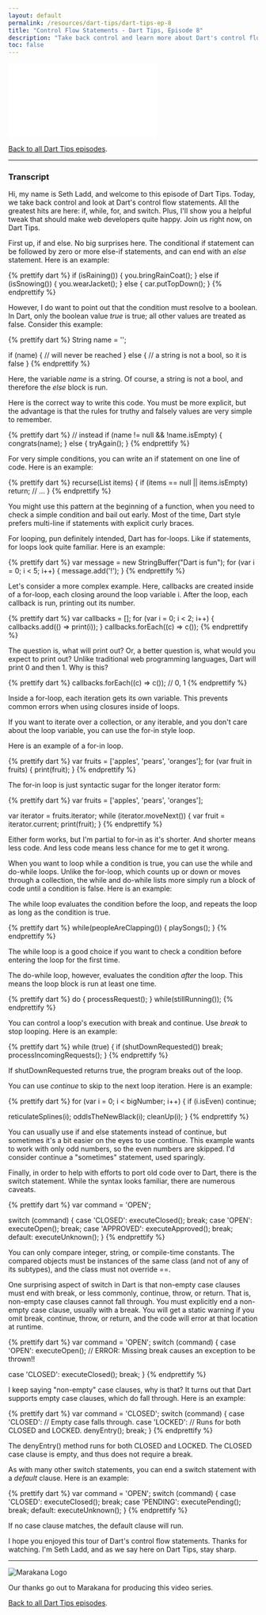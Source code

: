 ```yaml
---
layout: default
permalink: /resources/dart-tips/dart-tips-ep-8
title: "Control Flow Statements - Dart Tips, Episode 8"
description: "Take back control and learn more about Dart's control flow statements. All the greatest hits are here: if, while, for, and switch. Plus, this video shows you a helpful tweak that should make web developers quite happy."
toc: false
---
```


<iframe class="dart-tips-video" src="//www.youtube.com/embed/XdqZdsdzD2A"
frameborder="0" allowfullscreen></iframe>

[Back to all Dart Tips episodes](/resources/dart-tips/).

<hr>

### Transcript

Hi, my name is Seth Ladd, and welcome to this episode of Dart Tips. Today, we take back control and look at Dart's control flow statements. All the greatest hits are here: if, while, for, and switch. Plus, I'll show you a helpful tweak that should make web developers quite happy. Join us right now, on Dart Tips.

First up, if and else. No big surprises here. The conditional if statement can be followed by zero or more else-if statements, and can end with an _else_ statement. Here is an example:

{% prettify dart %}
if (isRaining()) {
  you.bringRainCoat();
} else if (isSnowing()) {
  you.wearJacket();
} else {
  car.putTopDown();
}
{% endprettify %}

However, I do want to point out that the condition must resolve to a boolean. In Dart, only the boolean value _true_ is true; all other values are treated as false. Consider this example:

{% prettify dart %}
String name = '';

if (name) {
  // will never be reached
} else {
  // a string is not a bool, so it is false
}
{% endprettify %}

Here, the variable _name_ is a string. Of course, a string is not a bool, and therefore the _else_ block is run.

Here is the correct way to write this code. You must be more explicit, but the advantage is that the rules for truthy and falsely values are very simple to remember.

{% prettify dart %}
// instead
if (name != null && !name.isEmpty) {
  congrats(name);
} else {
  tryAgain();
}
{% endprettify %}

For very simple conditions, you can write an if statement on one line of code. Here is an example:

{% prettify dart %}
recurse(List items) {
  if (items == null || items.isEmpty) return;
  // …
}
{% endprettify %}

You might use this pattern at the beginning of a function, when you need to check a simple condition and bail out early. Most of the time, Dart style prefers multi-line if statements with explicit curly braces.

For looping, pun definitely intended, Dart has for-loops. Like if statements, for loops look quite familiar. Here is an example:

{% prettify dart %}
var message = new StringBuffer("Dart is fun");
for (var i = 0; i < 5; i++) {
  message.add('!');
}
{% endprettify %}

Let's consider a more complex example. Here, callbacks are created inside of a for-loop, each closing around the loop variable i. After the loop, each callback is run, printing out its number.

{% prettify dart %}
var callbacks = [];
for (var i = 0; i < 2; i++) {
  callbacks.add(() => print(i));
}
callbacks.forEach((c) => c());
{% endprettify %}

The question is, what will print out? Or, a better question is, what would you expect to print out? Unlike traditional web programming languages, Dart will print 0 and then 1. Why is this?

{% prettify dart %}
callbacks.forEach((c) => c());
  // 0, 1
{% endprettify %}

Inside a for-loop, each iteration gets its own variable. This prevents common errors when using closures inside of loops.

If you want to iterate over a collection, or any iterable, and you don't care about the loop variable, you can use the for-in style loop.

Here is an example of a for-in loop.

{% prettify dart %}
var fruits = ['apples', 'pears', 'oranges'];
for (var fruit in fruits) {
  print(fruit);
}
{% endprettify %}

The for-in loop is just syntactic sugar for the longer iterator form:

{% prettify dart %}
var fruits = ['apples', 'pears', 'oranges'];

var iterator = fruits.iterator;
while (iterator.moveNext()) {
  var fruit = iterator.current;
  print(fruit);
}
{% endprettify %}

Either form works, but I'm partial to for-in as it's shorter. And shorter means less code. And less code means less chance for me to get it wrong.

When you want to loop while a condition is true, you can use the while and do-while loops. Unlike the for-loop, which counts up or down or moves through a collection, the while and do-while lists more simply run a block of code until a condition is false. Here is an example:

The while loop evaluates the condition before the loop, and repeats the loop as long as the condition is true.

{% prettify dart %}
while(peopleAreClapping()) {
  playSongs();
}
{% endprettify %}

The while loop is a good choice if you want to check a condition before entering the loop for the first time.

The do-while loop, however, evaluates the condition _after_ the loop. This means the loop block is run at least one time.

{% prettify dart %}
do {
  processRequest();
} while(stillRunning());
{% endprettify %}

You can control a loop's execution with break and continue. Use _break_ to stop looping. Here is an example:

{% prettify dart %}
while (true) {
  if (shutDownRequested()) break;
  processIncomingRequests();
}
{% endprettify %}

If shutDownRequested returns true, the program breaks out of the loop.

You can use _continue_ to skip to the next loop iteration. Here is an example:

{% prettify dart %}
for (var i = 0; i < bigNumber; i++) {
  if (i.isEven)
    continue;

  reticulateSplines(i);
  oddIsTheNewBlack(i);
  cleanUp(i);
}
{% endprettify %}

You can usually use if and else statements instead of continue, but sometimes it's a bit easier on the eyes to use continue. This example wants to work with only odd numbers, so the even numbers are skipped. I'd consider continue a "sometimes" statement, used sparingly.

Finally, in order to help with efforts to port old code over to Dart, there is the switch statement. While the syntax looks familiar, there are numerous caveats.

{% prettify dart %}
var command = 'OPEN';

switch (command) {
  case 'CLOSED':
    executeClosed();
    break;
  case 'OPEN':
    executeOpen();
    break;
  case 'APPROVED':
    executeApproved();
    break;
  default:
    executeUnknown();
}
{% endprettify %}

You can only compare integer, string, or compile-time constants. The compared objects must be instances of the same class (and not of any of its subtypes), and the class must not override ==.

One surprising aspect of switch in Dart is that non-empty case clauses must end with break, or less commonly, continue, throw, or return. That is, non-empty case clauses cannot fall through. You must explicitly end a non-empty case clause, usually with a break. You will get a static warning if you omit break, continue, throw, or return, and the code will error at that location at runtime.

{% prettify dart %}
var command = 'OPEN';
switch (command) {
  case 'OPEN':
    executeOpen();
    // ERROR: Missing break causes an exception to be thrown!!

  case 'CLOSED':
    executeClosed();
    break;
}
{% endprettify %}

I keep saying "non-empty" case clauses, why is that? It turns out that Dart supports empty case clauses, which do fall through. Here is an example:

{% prettify dart %}
var command = 'CLOSED';
switch (command) {
  case 'CLOSED':     // Empty case falls through.
  case 'LOCKED':
    // Runs for both CLOSED and LOCKED.
    denyEntry();
    break;
}
{% endprettify %}


The denyEntry() method runs for both CLOSED and LOCKED. The CLOSED case clause is empty, and thus does not require a break.

As with many other switch statements, you can end a switch statement with a _default_ clause. Here is an example:

{% prettify dart %}
var command = 'OPEN';
switch (command) {
  case 'CLOSED':
    executeClosed();
    break;
  case 'PENDING':
    executePending();
    break;
  default:
    executeUnknown();
}
{% endprettify %}


If no case clause matches, the default clause will run.

I hope you enjoyed this tour of Dart's control flow statements. Thanks for watching. I'm Seth Ladd, and as we say here on Dart Tips, stay sharp.

<hr>

<img src="{% asset_path 'dart-tips/marakana-logo.png' %}" alt="Marakana Logo">

Our thanks go out to Marakana for producing this video series.

[Back to all Dart Tips episodes](/resources/dart-tips/).
